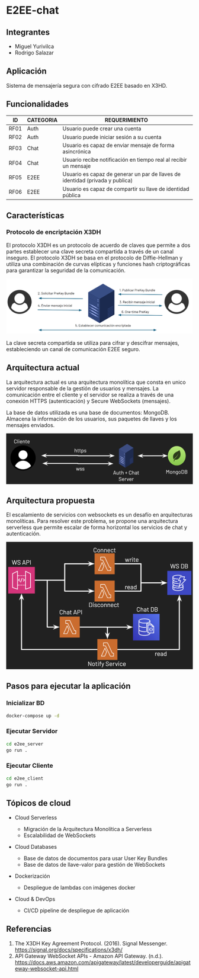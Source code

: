 # E2EE-chat

## Integrantes
* Miguel Yurivilca
* Rodrigo Salazar

## Aplicación

Sistema de mensajería segura con cifrado E2EE basado en X3HD.

## Funcionalidades

|  ID |  CATEGORIA | REQUERIMIENTO |
|---|---|---|
| RF01 | Auth | Usuario puede crear una cuenta |
| RF02 | Auth | Usuario puede iniciar sesión a su cuenta |
| RF03 | Chat | Usuario es capaz de enviar mensaje de forma asincrónica |
| RF04 | Chat | Usuario recibe notificación en tiempo real al recibir un mensaje |
| RF05 | E2EE | Usuario es capaz de generar un par de llaves de identidad (privada y publica) |
| RF06 | E2EE | Usuario es capaz de compartir su llave de identidad pública |

## Características

### Protocolo de encriptación X3DH

El protocolo X3DH es un protocolo de acuerdo de claves que permite a dos partes establecer una clave secreta compartida a través de un canal inseguro. El protocolo X3DH se basa en el protocolo de Diffie-Hellman y utiliza una combinación de curvas elípticas y funciones hash criptográficas para garantizar la seguridad de la comunicación. 

![image](images/flujo_x3dh.png "Flujo X3DH")

La clave secreta compartida se utiliza para cifrar y descifrar mensajes, estableciendo un canal de comunicación E2EE seguro.




## Arquitectura actual

La arquitectura actual es una arquitectura monolítica que consta en unico servidor responsable de la gestión de usuarios y mensajes. La comunicación entre el cliente y el servidor se realiza a través de una conexión HTTPS (autenticación) y Secure WebSockets (mensajes). 

La base de datos utilizada es una base de documentos: MongoDB. Almacena la información de los usuarios, sus paquetes de llaves y los mensajes enviados.

![image](images/current_architecture.png "Current architecture")

## Arquitectura propuesta

El escalamiento de servicios con websockets es un desafío en arquitecturas monolíticas. Para resolver este problema, se propone una arquitectura serverless que permite escalar de forma horizontal los servicios de chat y autenticación.

![image](images/new_architecture.png "New architecture")

## Pasos para ejecutar la aplicación

### Inicializar BD
```bash
docker-compose up -d
```
### Ejecutar Servidor
```bash
cd e2ee_server
go run .
```

### Ejecutar Cliente
```bash
cd e2ee_client
go run .
```



## Tópicos de cloud

* Cloud Serverless
    * Migración de la Arquitectura Monolítica a Serverless
    * Escalabilidad de WebSockets

* Cloud Databases
    * Base de datos de documentos para usar User Key Bundles
    * Base de datos de llave-valor para gestión de WebSockets

* Dockerización
    * Despliegue de lambdas con imágenes docker

* Cloud & DevOps
    * CI/CD pipeline de despliegue de aplicación

## Referencias

1) The X3DH Key Agreement Protocol. (2016). Signal Messenger. https://signal.org/docs/specifications/x3dh/
2) API Gateway WebSocket APIs - Amazon API Gateway. (n.d.). https://docs.aws.amazon.com/apigateway/latest/developerguide/apigateway-websocket-api.html
